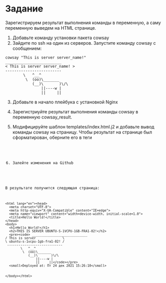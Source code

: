 # Задание 

Зарегистрируем результат выполнения команды в переменную, а саму переменную выведем на HTML странице.

1. Добавьте команду установки пакета cowsay
2. Зайдите по ssh на один из серверов. Запустите команду cowsay с сообщением:
```
cowsay "This is server server_name!"
_________________________
< This is server server_name! >
-------------------------
        \   ^__^
         \  (oo)\_______
            (__)\       )\/\
                ||----w |
                ||     ||
```

3. Добавьте в начало плейбука с установкой Nginx

4. Зарегистриуйте результат выполнения команды cowsay в переменную cowsay_result.

5. Модифицируйте шаблон templates/index.html.j2 и добавьте вывод команды cowsay на страницу. Чтобы результат на странице был сформатирован, оберните его в теги <pre><code>

6. Залейте изменения на Github

В результате получится следующая страница:
```
<html lang="en"><head>
  <meta charset="UTF-8">
  <meta http-equiv="X-UA-Compatible" content="IE=edge">
  <meta name="viewport" content="width=device-width, initial-scale=1.0">
  <title>Hello World!</title>
</head>
<body>
  <h1>Hello World!</h1>
  <h2>THIS IS SERVER UBUNTU-S-1VCPU-1GB-FRA1-02!</h2>
  <pre><code> _____________________________
/ This is server              \
\ ubuntu-s-1vcpu-1gb-fra1-02! /
 -----------------------------
        \   ^__^
         \  (oo)\_______
            (__)\       )\/\
                ||----w |
                ||     ||</code></pre>
  <small>Deployed at: Пт 24 дек 2021 15:26:10</small>


</body></html>
```